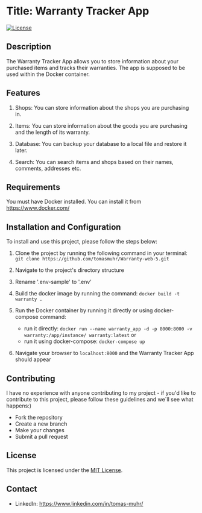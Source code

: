 # Title: Warranty Tracker App

[![License](https://img.shields.io/badge/license-MIT-blue.svg)](LICENSE)

## Description

The Warranty Tracker App allows you to store information about your purchased items and tracks their warranties. The app is supposed to be used within the Docker container.

## Features

1. Shops: You can store information about the shops you are purchasing in.

2. Items: You can store information about the goods you are purchasing and the length of its warranty.

3. Database: You can backup your database to a local file and restore it later.

4. Search: You can search items and shops based on their names, comments, addresses etc.


## Requirements

You must have Docker installed. You can install it from https://www.docker.com/

## Installation and Configuration

To install and use this project, please follow the steps below:

1. Clone the project by running the following command in your terminal:
   `git clone https://github.com/tomasmuhr/Warranty-web-5.git`

3. Navigate to the project's directory structure

4. Rename '.env-sample' to '.env'

5. Build the docker image by running the command:
   `docker build -t warranty .`

5. Run the Docker container by running it directly or using docker-compose command:
   - run it directly: `docker run --name warranty_app -d -p 8000:8000 -v warranty:/app/instance/ warranty:latest` or 
   - run it using docker-compose: `docker-compose up`

6. Navigate your browser to `localhost:8000` and the Warranty Tracker App should appear

## Contributing

I have no experience with anyone contributing to my project - if you'd like to contribute to this project, please follow these guidelines and we´ll see what happens:)

- Fork the repository
- Create a new branch
- Make your changes
- Submit a pull request

## License

This project is licensed under the [MIT License](LICENSE).

## Contact
- LinkedIn: <i class="fab fa-linkedin"></i>https://www.linkedin.com/in/tomas-muhr/